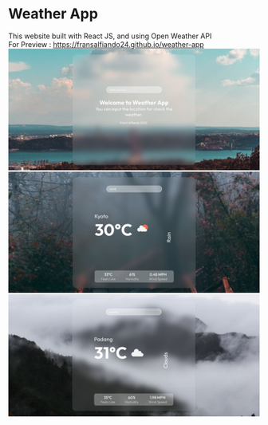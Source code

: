 # Weather App
This website built with React JS, and using Open Weather API <br>
For Preview : https://fransalfiando24.github.io/weather-app
<img src="src/assets/prev1.JPG">
<img src="src/assets/prev2.JPG">
<img src="src/assets/prev3.JPG">